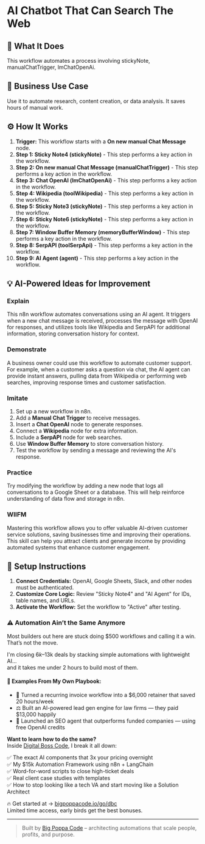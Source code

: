 # AI Chatbot That Can Search The Web

## 🚀 What It Does
This workflow automates a process involving stickyNote, manualChatTrigger, lmChatOpenAi.

## 💼 Business Use Case
Use it to automate research, content creation, or data analysis. It saves hours of manual work.

## ⚙️ How It Works
1.  **Trigger:** This workflow starts with a **On new manual Chat Message** node.
2. **Step 1: Sticky Note4 (stickyNote)** - This step performs a key action in the workflow.
3. **Step 2: On new manual Chat Message (manualChatTrigger)** - This step performs a key action in the workflow.
4. **Step 3: Chat OpenAI (lmChatOpenAi)** - This step performs a key action in the workflow.
5. **Step 4: Wikipedia (toolWikipedia)** - This step performs a key action in the workflow.
6. **Step 5: Sticky Note3 (stickyNote)** - This step performs a key action in the workflow.
7. **Step 6: Sticky Note6 (stickyNote)** - This step performs a key action in the workflow.
8. **Step 7: Window Buffer Memory (memoryBufferWindow)** - This step performs a key action in the workflow.
9. **Step 8: SerpAPI (toolSerpApi)** - This step performs a key action in the workflow.
10. **Step 9: AI Agent (agent)** - This step performs a key action in the workflow.

## 💡 AI-Powered Ideas for Improvement
### Explain
This n8n workflow automates conversations using an AI agent. It triggers when a new chat message is received, processes the message with OpenAI for responses, and utilizes tools like Wikipedia and SerpAPI for additional information, storing conversation history for context.

### Demonstrate
A business owner could use this workflow to automate customer support. For example, when a customer asks a question via chat, the AI agent can provide instant answers, pulling data from Wikipedia or performing web searches, improving response times and customer satisfaction.

### Imitate
1. Set up a new workflow in n8n.
2. Add a **Manual Chat Trigger** to receive messages.
3. Insert a **Chat OpenAI** node to generate responses.
4. Connect a **Wikipedia** node for extra information.
5. Include a **SerpAPI** node for web searches.
6. Use **Window Buffer Memory** to store conversation history.
7. Test the workflow by sending a message and reviewing the AI's response.

### Practice
Try modifying the workflow by adding a new node that logs all conversations to a Google Sheet or a database. This will help reinforce understanding of data flow and storage in n8n.

### WIIFM
Mastering this workflow allows you to offer valuable AI-driven customer service solutions, saving businesses time and improving their operations. This skill can help you attract clients and generate income by providing automated systems that enhance customer engagement.

## 🔧 Setup Instructions
1. **Connect Credentials:** OpenAI, Google Sheets, Slack, and other nodes must be authenticated.
2. **Customize Core Logic:** Review "Sticky Note4" and "AI Agent" for IDs, table names, and URLs.
3. **Activate the Workflow:** Set the workflow to "Active" after testing.

### ⚠️ Automation Ain’t the Same Anymore

Most builders out here are stuck doing $500 workflows and calling it a win.  
That’s not the move.  

I'm closing $6k–$13k deals by stacking simple automations with lightweight AI...  
and it takes me under 2 hours to build most of them.

#### 🧠 Examples From My Own Playbook:
- 🔁 Turned a recurring invoice workflow into a $6,000 retainer that saved 20 hours/week  
- ⚖️ Built an AI-powered lead gen engine for law firms — they paid $13,000 happily  
- 🚀 Launched an SEO agent that outperforms funded companies — using free OpenAI credits  

**Want to learn how to do the same?**  
Inside [Digital Boss Code](https://bigpoppacode.io/go/dbc), I break it all down:

✅ The exact AI components that 3x your pricing overnight  
✅ My $15k Automation Framework using n8n + LangChain  
✅ Word-for-word scripts to close high-ticket deals  
✅ Real client case studies with templates  
✅ How to stop looking like a tech VA and start moving like a Solution Architect  

🔥 Get started at → [bigpoppacode.io/go/dbc](https://bigpoppacode.io/go/dbc)  
Limited time access, early birds get the best bonuses.

---
> Built by [Big Poppa Code](https://bigpoppacode.io) – architecting automations that scale people, profits, and purpose.
